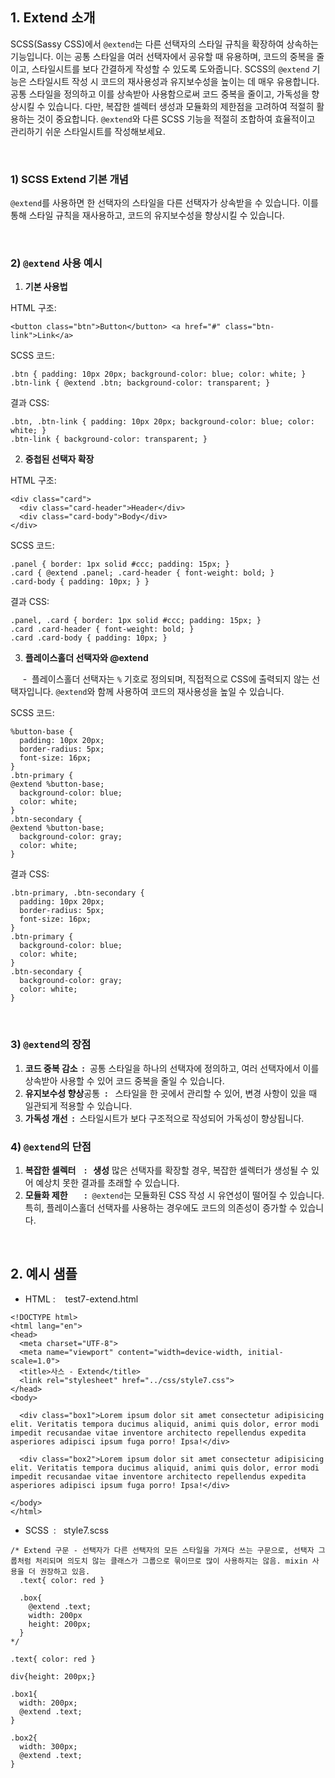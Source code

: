   

## 1\. Extend 소개

SCSS(Sassy CSS)에서 `@extend`는 다른 선택자의 스타일 규칙을 확장하여 상속하는 기능입니다. 이는 공통 스타일을 여러 선택자에서 공유할 때 유용하며, 코드의 중복을 줄이고, 스타일시트를 보다 간결하게 작성할 수 있도록 도와줍니다. SCSS의 `@extend` 기능은 스타일시트 작성 시 코드의 재사용성과 유지보수성을 높이는 데 매우 유용합니다. 공통 스타일을 정의하고 이를 상속받아 사용함으로써 코드 중복을 줄이고, 가독성을 향상시킬 수 있습니다. 다만, 복잡한 셀렉터 생성과 모듈화의 제한점을 고려하여 적절히 활용하는 것이 중요합니다. `@extend`와 다른 SCSS 기능을 적절히 조합하여 효율적이고 관리하기 쉬운 스타일시트를 작성해보세요.

  
<br>
  

### 1) SCSS Extend 기본 개념

`@extend`를 사용하면 한 선택자의 스타일을 다른 선택자가 상속받을 수 있습니다. 이를 통해 스타일 규칙을 재사용하고, 코드의 유지보수성을 향상시킬 수 있습니다.

<br>

### 2) `@extend` 사용 예시

  

1. **기본 사용법**

HTML 구조:

```
<button class="btn">Button</button> <a href="#" class="btn-link">Link</a>
```

  

SCSS 코드:

```
.btn { padding: 10px 20px; background-color: blue; color: white; } 
.btn-link { @extend .btn; background-color: transparent; }
```

  

결과 CSS:

```
.btn, .btn-link { padding: 10px 20px; background-color: blue; color: white; } 
.btn-link { background-color: transparent; }
```

2. **중첩된 선택자 확장**

HTML 구조:

```
<div class="card"> 
  <div class="card-header">Header</div> 
  <div class="card-body">Body</div> 
</div>
```

  

SCSS 코드:

```
.panel { border: 1px solid #ccc; padding: 15px; } 
.card { @extend .panel; .card-header { font-weight: bold; } 
.card-body { padding: 10px; } }
```

  

결과 CSS:

```
.panel, .card { border: 1px solid #ccc; padding: 15px; } 
.card .card-header { font-weight: bold; } 
.card .card-body { padding: 10px; }
```

3. **플레이스홀더 선택자와 @extend**

     -  플레이스홀더 선택자는 `%` 기호로 정의되며, 직접적으로 CSS에 출력되지 않는 선택자입니다. `@extend`와 함께 사용하여 코드의 재사용성을 높일 수 있습니다.

  

SCSS 코드:

```
%button-base { 
  padding: 10px 20px; 
  border-radius: 5px; 
  font-size: 16px; 
} 
.btn-primary { 
@extend %button-base; 
  background-color: blue; 
  color: white; 
} 
.btn-secondary { 
@extend %button-base; 
  background-color: gray; 
  color: white; 
}
```

  

결과 CSS:

```
.btn-primary, .btn-secondary { 
  padding: 10px 20px; 
  border-radius: 5px; 
  font-size: 16px; 
} 
.btn-primary { 
  background-color: blue; 
  color: white; 
} 
.btn-secondary { 
  background-color: gray; 
  color: white; 
}
```

  
<br>
  

### 3) `@extend`의 장점
  

1. **코드 중복 감소  :**  공통 스타일을 하나의 선택자에 정의하고, 여러 선택자에서 이를 상속받아 사용할 수 있어 코드 중복을 줄일 수 있습니다.
2. **유지보수성 향상**공통  **:**   스타일을 한 곳에서 관리할 수 있어, 변경 사항이 있을 때 일관되게 적용할 수 있습니다.
3. **가독성 개선  :**  스타일시트가 보다 구조적으로 작성되어 가독성이 향상됩니다.

   

### 4) `@extend`의 단점

1. **복잡한 셀렉터    :   생성** 많은 선택자를 확장할 경우, 복잡한 셀렉터가 생성될 수 있어 예상치 못한 결과를 초래할 수 있습니다.
2. **모듈화 제한        :**  `@extend`는 모듈화된 CSS 작성 시 유연성이 떨어질 수 있습니다. 특히, 플레이스홀더 선택자를 사용하는 경우에도 코드의 의존성이 증가할 수 있습니다.

  
  <br>
  

## 2\. 예시 샘플

  

- HTML :    test7-extend.html

```
<!DOCTYPE html>
<html lang="en">
<head>
  <meta charset="UTF-8">
  <meta name="viewport" content="width=device-width, initial-scale=1.0">
  <title>사스 - Extend</title>
  <link rel="stylesheet" href="../css/style7.css">
</head>
<body>
  
  <div class="box1">Lorem ipsum dolor sit amet consectetur adipisicing elit. Veritatis tempora ducimus aliquid, animi quis dolor, error modi impedit recusandae vitae inventore architecto repellendus expedita asperiores adipisci ipsum fuga porro! Ipsa!</div>
  
  <div class="box2">Lorem ipsum dolor sit amet consectetur adipisicing elit. Veritatis tempora ducimus aliquid, animi quis dolor, error modi impedit recusandae vitae inventore architecto repellendus expedita asperiores adipisci ipsum fuga porro! Ipsa!</div>

</body>
</html>
```

  

- SCSS  :   style7.scss

```
/* Extend 구문 - 선택자가 다른 선택자의 모든 스타일을 가져다 쓰는 구문으로, 선택자 그룹처럼 처리되며 의도치 않는 클래스가 그룹으로 묶이므로 많이 사용하지는 않음. mixin 사용을 더 권장하고 있음.
  .text{ color: red }

  .box{
    @extend .text;
    width: 200px
    height: 200px;
  } 
*/

.text{ color: red }

div{height: 200px;}

.box1{
  width: 200px;
  @extend .text;   
} 

.box2{
  width: 300px;
  @extend .text;   
} 
```